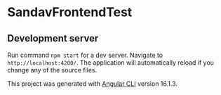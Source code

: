 # SandavFrontendTest

## Development server

Run command `npm start` for a dev server. Navigate to `http://localhost:4200/`. The application will automatically reload if you change any of the source files.

This project was generated with [Angular CLI](https://github.com/angular/angular-cli) version 16.1.3.
